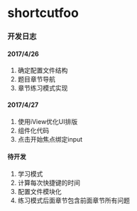 # shortcutfoo

### 开发日志

#### 2017/4/26
1. 确定配置文件结构
2. 题目章节导航
3. 章节练习模式实现

#### 2017/4/27
1. 使用iView优化UI排版
2. 组件化代码
3. 点击开始焦点绑定input

#### 待开发
1. 学习模式
2. 计算每次快捷键的时间
3. 配置文件模块化
4. 练习模式后面章节包含前面章节所有问题 
